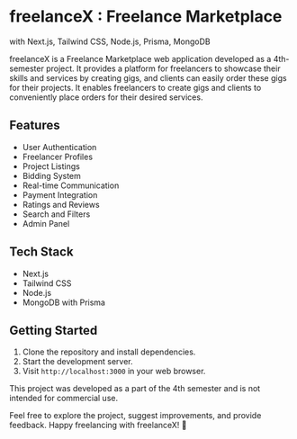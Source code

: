 # freelanceX : Freelance Marketplace
with Next.js, Tailwind CSS, Node.js, Prisma, MongoDB

freelanceX is a Freelance Marketplace web application developed as a 4th-semester project. It provides a platform for freelancers to showcase their skills and services by creating gigs, and clients can easily order these gigs for their projects. It enables freelancers to create gigs and clients to conveniently place orders for their desired services.

## Features

- User Authentication
- Freelancer Profiles
- Project Listings
- Bidding System
- Real-time Communication
- Payment Integration
- Ratings and Reviews
- Search and Filters
- Admin Panel

## Tech Stack

- Next.js
- Tailwind CSS
- Node.js
- MongoDB with Prisma

## Getting Started

1. Clone the repository and install dependencies.
2. Start the development server.
3. Visit `http://localhost:3000` in your web browser.


This project was developed as a part of the 4th semester and is not intended for commercial use.

Feel free to explore the project, suggest improvements, and provide feedback. Happy freelancing with freelanceX! 🚀
